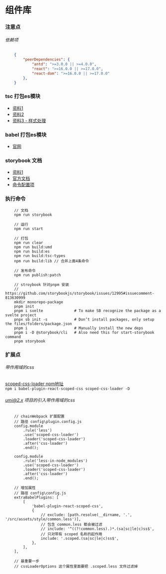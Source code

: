 # 组件库

### 注意点

###### 依赖项
```json
    {
        "peerDependencies": {
            "antd": ">=3.0.0 || >=4.0.0",
            "react": ">=16.0.0 || >=17.0.0",
            "react-dom": ">=16.0.0 || >=17.0.0"
        },
    }
```

### tsc 打包es模块
- [资料1](https://segmentfault.com/a/1190000039852833)
- [资料2](https://segmentfault.com/a/1190000022809326)
- [资料3 - 样式处理](https://vccolombo.github.io/blog/tsc-how-to-copy-non-typescript-files-when-building/)

### babel 打包es模块
- [官网](https://www.babeljs.cn/docs/babel-cli)

### storybook 文档
- [资料1](https://segmentfault.com/a/1190000041116905)
- [官方文档](https://storybook.js.org/docs/react/writing-stories/introduction#using-args)
- [命令配置项](https://storybook.js.org/docs/react/api/cli-options)


### 执行命令
```
    // 文档
    npm run storybook

    // 运行
    npm run start

    // 打包
    npm run clear
    npm run build:umd
    npm run build:es
    npm run build:tsc-types
    npm run build:lib // 合并上面4条命令

    // 发布命令
    npm run publish:patch
```


```
    // stroybook 针对pnpm 安装
    // https://github.com/storybookjs/storybook/issues/12995#issuecomment-813630999
    mkdir monorepo-package
    pnpm init
    pnpm i svelte              # To make SB recognize the package as a svelte project
    pnpx sb init -s            # Don’t install packages, only setup the files/folders/package.json
    pnpm i                     # Manually install the new deps
    pnpm i -D @storybook/cli   # Also need this for start-storybook command
    pnpm storybook
```


### 扩展点

###### 带作用域的css
[scoped-css-loader npm地址](https://www.npmjs.com/package/scoped-css-loader?activeTab=readme) <br />
`npm i babel-plugin-react-scoped-css scoped-css-loader -D`

###### umi@2.x 项目的引入带作用域的css
```
    // chainWebpack 扩展配置
    // 路径 config\plugin.config.js
    config.module
        .rule('less')
        .use('scoped-css-loader')
        .loader('scoped-css-loader')
        .after('css-loader')
        .end();

    config.module
        .rule('less-in-node_modules')
        .use('scoped-css-loader')
        .loader('scoped-css-loader')
        .after('css-loader')
        .end();

    // 增加属性
    // 路径 config\config.js
    extraBabelPlugins: [
        [
            'babel-plugin-react-scoped-css',
            {
                // exclude: [path.resolve(__dirname, '.', '/src/assets/style/common.less')],
                // 包含 common.less 都会被过滤
                // include: '^((?!common.less).)*.(sa|sc|le|c)ss$',
                // 只对带有 scoped 名称的起作用
                include: '.scoped.(sa|sc|le|c)ss$',
            },
        ],
    ],

    // 最重要一步
    // cssLoaderOptions 这个属性里面要把 .scoped.less 文件过滤掉
```
